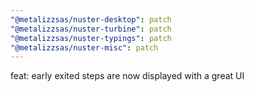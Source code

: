 ```yaml
---
"@metalizzsas/nuster-desktop": patch
"@metalizzsas/nuster-turbine": patch
"@metalizzsas/nuster-typings": patch
"@metalizzsas/nuster-misc": patch
---
```


feat: early exited steps are now displayed with a great UI
